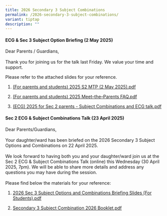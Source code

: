 ```yaml
---
title: 2026 Secondary 3 Subject Combinations
permalink: /2026-secondary-3-subject-combinations/
variant: tiptap
description: ""
---
```

<h4><strong>ECG &amp; Sec 3 Subject Option Briefing (2 May 2025)</strong></h4>
<p>Dear Parents / Guardians,
<br>
<br>Thank you for joining us for the talk last Friday. We value your time
and support.</p>
<p>Please refer to the attached slides for your reference.</p>
<ol data-tight="true" class="tight">
<li>
<p><a href="/files/For_parents_and_students__2025_S2_MTP__2_May_2025_.pdf" rel="noopener nofollow" target="_blank">(For parents and students) 2025 S2 MTP (2 May 2025).pdf</a>
</p>
</li>
<li>
<p><a href="/files/For_parents_and_students__2025_Meet_the_Parents_FAQ.pdf" rel="noopener nofollow" target="_blank">(For parents and students) 2025 Meet–the–Parents FAQ.pdf</a>
</p>
</li>
<li>
<p><a href="/files/ECG__2025_for_Sec_2_parents___Subject_Comb_and_ECG_talk.pdf" rel="noopener nofollow" target="_blank">(ECG) 2025 for Sec 2 parents - Subject Combinations and ECG talk.pdf</a>
</p>
</li>
</ol>
<h4><strong>Sec 2 ECG &amp; Subject Combinations Talk (23 April 2025)</strong></h4>
<p>Dear Parents/Guardians,
<br>
<br>Your daughter/ward has been briefed on the 2026 Secondary 3 Subject Options
and Combinations on 22 April 2025.&nbsp;
<br>
<br>We look forward to having both you and your daughter/ward join us at the
Sec 2 ECG &amp; Subject Combinations Talk (online) this Wednesday (30 April
2025, 7pm). We will be able to share more details and address any questions
you may have during the session.
<br>
<br>Please find below the materials for your reference:</p>
<ol data-tight="true" class="tight">
<li>
<p><a href="/files/2026_Subject_Option__22_Apr_2025_.pdf" rel="noopener nofollow" target="_blank">2026 Sec 3 Subject Options and Combinations Briefing Slides (For Students).pdf</a>
</p>
</li>
<li>
<p><a href="/files/S3_Subject_Combination_2026_Booklet_v2.pdf" rel="noopener nofollow" target="_blank">Secondary 3 Subject Combination 2026 Booklet.pdf</a>
</p>
</li>
</ol>
<p></p>